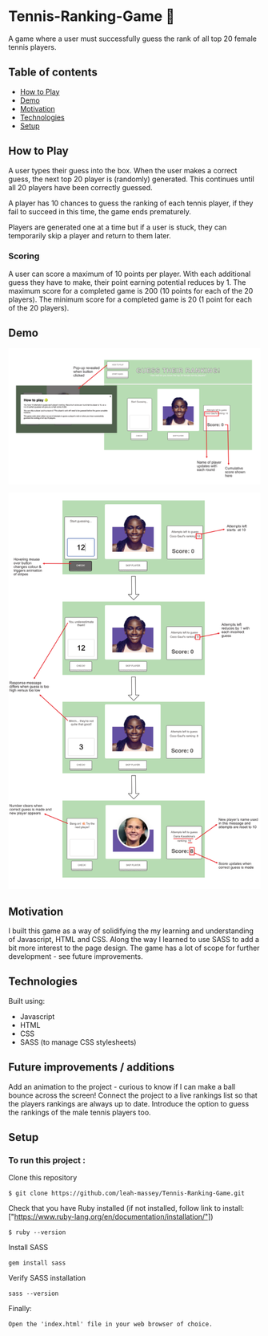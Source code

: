 # Tennis-Ranking-Game 🎾

A game where a user must successfully guess the rank of all top 20 female tennis players.

## Table of contents

- [How to Play](#how-to)
- [Demo](#demo)
- [Motivation](#motivation)
- [Technologies](#technologies)
- [Setup](#setup)

<a name="how-to"></a>
## How to Play

A user types their guess into the box.
When the user makes a correct guess, the next top 20 player is (randomly) generated. This continues until all 20 players have been correctly guessed.

A player has 10 chances to guess the ranking of each tennis player, if they fail to succeed in this time, the game ends prematurely.

Players are generated one at a time but if a user is stuck, they can temporarily skip a player and return to them later.

### Scoring

A user can score a maximum of 10 points per player. With each additional guess they have to make, their point earning potential reduces by 1.
The maximum score for a completed game is 200 (10 points for each of the 20 players). The minimum score for a completed game is 20 (1 point for each of the 20 players).

<a name="demo"></a>
## Demo

<p align="center">
<img src = "screenshots/diagram_1.png" width="1000" text-align="center">
</p>

<p align="center">
<img src = "screenshots/diagram_2.png" width="1000" text-align="center">
</p>

<a name="motivation"></a>
## Motivation

I built this game as a way of solidifying the my learning and understanding of Javascript, HTML and CSS. Along the way I learned to use SASS to add a bit more interest to the page design. The game has a lot of scope for further development - see future improvements.

<a name="technologies"></a>
## Technologies

Built using:
* Javascript
* HTML
* CSS
* SASS (to manage CSS stylesheets)

## Future improvements / additions

Add an animation to the project - curious to know if I can make a ball bounce across the screen!
Connect the project to a live rankings list so that the players rankings are always up to date.
Introduce the option to guess the rankings of the male tennis players too. 

<a name="setup"></a>
## Setup

### To run this project :

Clone this repository

```
$ git clone https://github.com/leah-massey/Tennis-Ranking-Game.git
```


Check that you have Ruby installed (if not installed, follow link to install: ["https://www.ruby-lang.org/en/documentation/installation/"])

```
$ ruby --version
```


Install SASS

```
gem install sass
```


Verify SASS installation 
```
sass --version
```


Finally:

```
Open the 'index.html' file in your web browser of choice.
```
